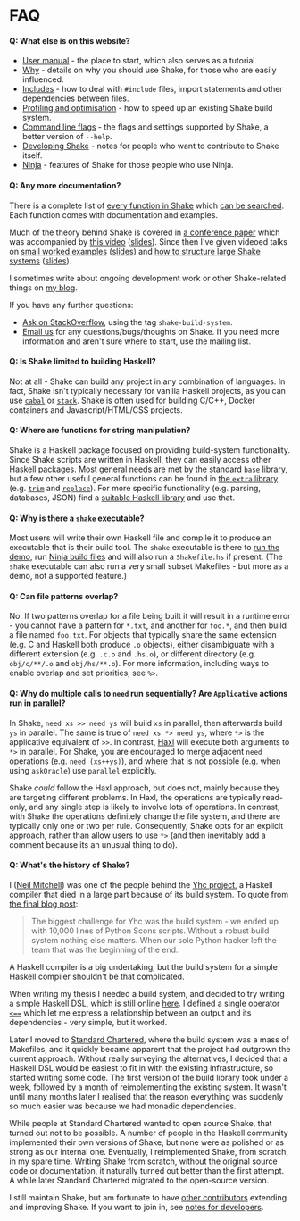 # FAQ

#### Q: What else is on this website?

* [User manual](Manual.md) - the place to start, which also serves as a tutorial.
* [Why](Why.md) - details on why you should use Shake, for those who are easily influenced.
* [Includes](Includes.md) - how to deal with `#include` files, import statements and other dependencies between files.
* [Profiling and optimisation](Profiling.md) - how to speed up an existing Shake build system.
* [Command line flags](CommandLine.md) - the flags and settings supported by Shake, a better version of `--help`.
* [Developing Shake](Developing.md) - notes for people who want to contribute to Shake itself.
* [Ninja](Ninja.md) - features of Shake for those people who use Ninja.

<!--
Shake is suitable for all sizes of build systems, from a simple C project to a huge cross-platform multi-language project. However, at different scales, different techniques tend to be applicable.
* [Small/simple build systems](Small.md#readme) - some simpler build systems can be written as _forward_ build systems, without the need to explicitly think about dependencies or targets. Useful for getting started, relies on a tool to automatically track your dependencies.
* [Large frequently changing build systems](Large.md#readme) - for large build systems, it is useful to split the build system interpreter and metadata apart, making changes to the Haskell build system comparatively rare.
-->

#### Q: Any more documentation?

There is a complete list of [every function in Shake](https://hackage.haskell.org/packages/archive/shake/latest/doc/html/Development-Shake.html) which [can be searched](http://hoogle.haskell.org/?package=shake). Each function comes with documentation and examples.

Much of the theory behind Shake is covered in [a conference paper](http://ndmitchell.com/downloads/paper-shake_before_building-10_sep_2012.pdf) which was accompanied by [this video](https://www.youtube.com/xYCPpXVlqFM) ([slides](http://ndmitchell.com/downloads/slides-shake_before_building-10_sep_2012.pdf)). Since then I've given videoed talks on [small worked examples](http://www.infoq.com/presentations/shake) ([slides](http://ndmitchell.com/downloads/slides-building_stuff_with_shake-20_nov_2014.pdf)) and [how to structure large Shake systems](https://skillsmatter.com/skillscasts/6548-defining-your-own-build-system-with-shake) ([slides](http://ndmitchell.com/downloads/slides-defining_your_own_build_system_with_shake-09_oct_2015.pdf)).

I sometimes write about ongoing development work or other Shake-related things on [my blog](http://neilmitchell.blogspot.co.uk/search/label/shake).

If you have any further questions:

* [Ask on StackOverflow](https://stackoverflow.com/questions/tagged/shake-build-system), using the tag `shake-build-system`.
* [Email us](https://groups.google.com/forum/?fromgroups#!forum/shake-build-system) for any questions/bugs/thoughts on Shake. If you need more information and aren't sure where to start, use the mailing list.


#### Q: Is Shake limited to building Haskell?

Not at all - Shake can build any project in any combination of languages. In fact, Shake isn't typically necessary for vanilla Haskell projects, as you can use [`cabal`](https://haskell.org/cabal) or [`stack`](http://haskellstack.org/). Shake is often used for building C/C++, Docker containers and Javascript/HTML/CSS projects.

#### Q: Where are functions for string manipulation?

Shake is a Haskell package focused on providing build-system functionality. Since Shake scripts are written in Haskell, they can easily access other Haskell packages. Most general needs are met by the standard [`base` library](https://hackage.haskell.org/package/base), but a few other useful general functions can be found in [the `extra` library](https://hackage.haskell.org/package/extra) (e.g. [`trim`](https://hackage.haskell.org/package/extra/docs/Data-List-Extra.html#v:trim) and [`replace`](https://hackage.haskell.org/package/extra/docs/Data-List-Extra.html#v:replace)). For more specific functionality (e.g. parsing, databases, JSON) find a [suitable Haskell library](https://hackage.haskell.org/packages) and use that.

#### Q: Why is there a `shake` executable?

Most users will write their own Haskell file and compile it to produce an executable that is their build tool. The `shake` executable is there to [run the demo](Demo.md), run [Ninja build files](Ninja.md) and will also run a `Shakefile.hs` if present. (The `shake` executable can also run a very small subset Makefiles - but more as a demo, not a supported feature.)

#### Q: Can file patterns overlap?

No. If two patterns overlap for a file being built it will result in a runtime error - you cannot have a pattern for `*.txt`, and another for `foo.*`, and then build a file named `foo.txt`. For objects that typically share the same extension (e.g. C and Haskell both produce `.o` objects), either disambiguate with a different extension (e.g. `.c.o` and `.hs.o`), or different directory (e.g. `obj/c/**/.o` and `obj/hs/**.o`). For more information, including ways to enable overlap and set priorities, see `%>`.

#### Q: Why do multiple calls to `need` run sequentially? Are `Applicative` actions run in parallel?

In Shake, `need xs >> need ys` will build `xs` in parallel, then afterwards build `ys` in parallel. The same is true of `need xs *> need ys`, where `*>` is the applicative equivalent of `>>`. In contrast, [Haxl](https://hackage.haskell.org/package/haxl) will execute both arguments to `*>` in parallel. For Shake, you are encouraged to merge adjacent `need` operations (e.g. `need (xs++ys)`), and where that is not possible (e.g. when using `askOracle`) use `parallel` explicitly.

Shake _could_ follow the Haxl approach, but does not, mainly because they are targeting different problems. In Haxl, the operations are typically read-only, and any single step is likely to involve lots of operations. In contrast, with Shake the operations definitely change the file system, and there are typically only one or two per rule. Consequently, Shake opts for an explicit approach, rather than allow users to use `*>` (and then inevitably add a comment because its an unusual thing to do).

#### Q: What's the history of Shake?

I ([Neil Mitchell](http://ndmitchell.com)) was one of the people behind the [Yhc project](https://www.haskell.org/haskellwiki/Yhc), a Haskell compiler that died in a large part because of its build system. To quote from [the final blog post](http://yhc06.blogspot.co.uk/2011/04/yhc-is-dead.html):

> The biggest challenge for Yhc was the build system - we ended up with 10,000 lines of Python Scons scripts. Without a robust build system nothing else matters. When our sole Python hacker left the team that was the beginning of the end.

A Haskell compiler is a big undertaking, but the build system for a simple Haskell compiler shouldn't be that complicated.

When writing my thesis I needed a build system, and decided to try writing a simple Haskell DSL, which is still online [here](https://github.com/ndmitchell/thesis/blob/master/old/Main.hs). I defined a single operator [`<==`](https://github.com/ndmitchell/thesis/blob/master/old/Main.hs#L71) which let me express a relationship between an output and its dependencies - very simple, but it worked.

Later I moved to [Standard Chartered](https://www.sc.com/), where the build system was a mass of Makefiles, and it quickly became apparent that the project had outgrown the current approach. Without really surveying the alternatives, I decided that a Haskell DSL would be easiest to fit in with the existing infrastructure, so started writing some code. The first version of the build library took under a week, followed by a month of reimplementing the existing system. It wasn't until many months later I realised that the reason everything was suddenly so much easier was because we had monadic dependencies.

While people at Standard Chartered wanted to open source Shake, that turned out not to be possible. A number of people in the Haskell community implemented their own versions of Shake, but none were as polished or as strong as our internal one. Eventually, I reimplemented Shake, from scratch, in my spare time. Writing Shake from scratch, without the original source code or documentation, it naturally turned out better than the first attempt. A while later Standard Chartered migrated to the open-source version.

I still maintain Shake, but am fortunate to have [other contributors](https://github.com/ndmitchell/shake/graphs) extending and improving Shake. If you want to join in, see [notes for developers](Developing.md).
